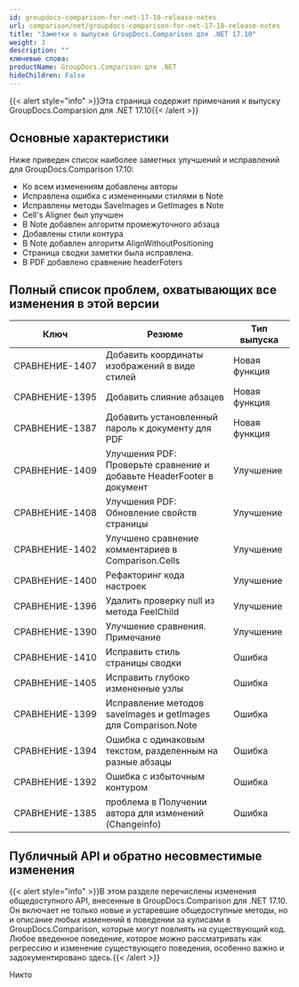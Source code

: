 ```yaml
---
id: groupdocs-comparison-for-net-17-10-release-notes
url: comparison/net/groupdocs-comparison-for-net-17-10-release-notes
title: "Заметки о выпуске GroupDocs.Comparison для .NET 17.10"
weight: 3
description: ""
ключевые слова:
productName: GroupDocs.Comparison для .NET
hideChildren: False
---
```

{{< alert style="info" >}}Эта страница содержит примечания к выпуску GroupDocs.Comparsion для .NET 17.10{{< /alert >}}

## Основные характеристики

Ниже приведен список наиболее заметных улучшений и исправлений для GroupDocs.Comparison 17.10:

* Ко всем изменениям добавлены авторы
* Исправлена ошибка с измененными стилями в Note
* Исправлены методы SaveImages и GetImages в Note
* Cell's Aligner был улучшен
* В Note добавлен алгоритм промежуточного абзаца
* Добавлены стили контура
* В Note добавлен алгоритм AlignWithoutPositioning
* Страница сводки заметки была исправлена.
* В PDF добавлено сравнение headerFoters

## Полный список проблем, охватывающих все изменения в этой версии

| Ключ | Резюме | Тип выпуска |
| --- | --- | --- |
| СРАВНЕНИЕ-1407 | Добавить координаты изображений в виде стилей | Новая функция |
| СРАВНЕНИЕ-1395 | Добавить слияние абзацев | Новая функция |
| СРАВНЕНИЕ-1387 | Добавить установленный пароль к документу для PDF | Новая функция |
| СРАВНЕНИЕ-1409 | Улучшения PDF: Проверьте сравнение и добавьте HeaderFooter в документ | Улучшение |
| СРАВНЕНИЕ-1408 | Улучшения PDF: Обновление свойств страницы | Улучшение |
| СРАВНЕНИЕ-1402 | Улучшено сравнение комментариев в Comparison.Cells | Улучшение |
| СРАВНЕНИЕ-1400 | Рефакторинг кода настроек | Улучшение |
| СРАВНЕНИЕ-1396 | Удалить проверку null из метода FeelChild | Улучшение |
| СРАВНЕНИЕ-1390 | Улучшение сравнения. Примечание | Улучшение |
| СРАВНЕНИЕ-1410 | Исправить стиль страницы сводки | Ошибка |
| СРАВНЕНИЕ-1405 | Исправить глубоко измененные узлы | Ошибка |
| СРАВНЕНИЕ-1399 | Исправление методов saveImages и getImages для Comparison.Note | Ошибка |
| СРАВНЕНИЕ-1394 | Ошибка с одинаковым текстом, разделенным на разные абзацы | Ошибка |
| СРАВНЕНИЕ-1392 | Ошибка с избыточным контуром | Ошибка |
| СРАВНЕНИЕ-1385 | проблема в Получении автора для изменений (Changeinfo) | Ошибка |

## Публичный API и обратно несовместимые изменения

{{< alert style="info" >}}В этом разделе перечислены изменения общедоступного API, внесенные в GroupDocs.Comparison для .NET 17.10. Он включает не только новые и устаревшие общедоступные методы, но и описание любых изменений в поведении за кулисами в GroupDocs.Comparison, которые могут повлиять на существующий код. Любое введенное поведение, которое можно рассматривать как регрессию и изменение существующего поведения, особенно важно и задокументировано здесь.{{< /alert >}}

  


Никто

